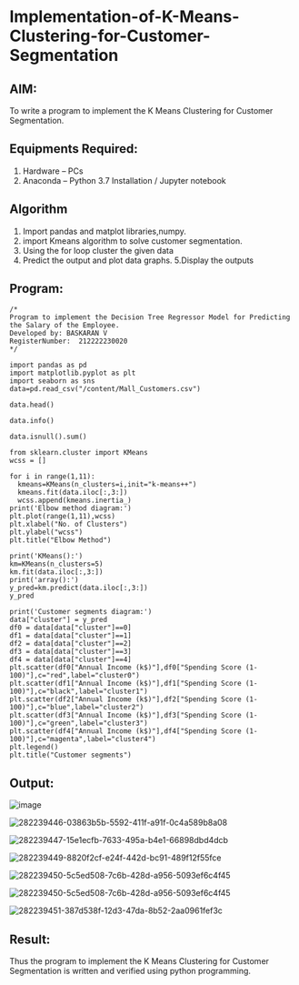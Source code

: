 # Implementation-of-K-Means-Clustering-for-Customer-Segmentation

## AIM:
To write a program to implement the K Means Clustering for Customer Segmentation.

## Equipments Required:
1. Hardware – PCs
2. Anaconda – Python 3.7 Installation / Jupyter notebook

## Algorithm
1. Import pandas and matplot libraries,numpy.
2. import Kmeans algorithm to solve customer segmentation.
3. Using the for loop cluster the given data
4. Predict the output and plot data graphs. 5.Display the outputs

## Program:
```
/*
Program to implement the Decision Tree Regressor Model for Predicting the Salary of the Employee.
Developed by: BASKARAN V
RegisterNumber:  212222230020
*/
```
```
import pandas as pd
import matplotlib.pyplot as plt
import seaborn as sns
data=pd.read_csv("/content/Mall_Customers.csv")

data.head()

data.info()

data.isnull().sum()

from sklearn.cluster import KMeans
wcss = []

for i in range(1,11):
  kmeans=KMeans(n_clusters=i,init="k-means++")
  kmeans.fit(data.iloc[:,3:])
  wcss.append(kmeans.inertia_)
print('Elbow method diagram:')
plt.plot(range(1,11),wcss)
plt.xlabel("No. of Clusters")
plt.ylabel("wcss")
plt.title("Elbow Method")

print('KMeans():')
km=KMeans(n_clusters=5)
km.fit(data.iloc[:,3:])
print('array():')
y_pred=km.predict(data.iloc[:,3:])
y_pred

print('Customer segments diagram:')
data["cluster"] = y_pred
df0 = data[data["cluster"]==0]
df1 = data[data["cluster"]==1]
df2 = data[data["cluster"]==2]
df3 = data[data["cluster"]==3]
df4 = data[data["cluster"]==4]
plt.scatter(df0["Annual Income (k$)"],df0["Spending Score (1-100)"],c="red",label="cluster0")
plt.scatter(df1["Annual Income (k$)"],df1["Spending Score (1-100)"],c="black",label="cluster1")
plt.scatter(df2["Annual Income (k$)"],df2["Spending Score (1-100)"],c="blue",label="cluster2")
plt.scatter(df3["Annual Income (k$)"],df3["Spending Score (1-100)"],c="green",label="cluster3")
plt.scatter(df4["Annual Income (k$)"],df4["Spending Score (1-100)"],c="magenta",label="cluster4")
plt.legend()
plt.title("Customer segments")

```
## Output:
![image](https://github.com/BaskaranV15/Implementation-of-Decision-Tree-Regressor-Model-for-Predicting-the-Salary-of-the-Employee/assets/118703522/a9790e54-b6cf-4675-80f1-a4708bd81ee5)

![282239446-03863b5b-5592-411f-a91f-0c4a589b8a08](https://github.com/BaskaranV15/Implementation-of-Decision-Tree-Regressor-Model-for-Predicting-the-Salary-of-the-Employee/assets/118703522/55b24195-c801-489d-99bb-f92b9567283b)

![282239447-15e1ecfb-7633-495a-b4e1-66898dbd4dcb](https://github.com/BaskaranV15/Implementation-of-Decision-Tree-Regressor-Model-for-Predicting-the-Salary-of-the-Employee/assets/118703522/1bfc3b22-64af-47b3-b5a8-558e8c327234)

![282239449-8820f2cf-e24f-442d-bc91-489f12f55fce](https://github.com/BaskaranV15/Implementation-of-Decision-Tree-Regressor-Model-for-Predicting-the-Salary-of-the-Employee/assets/118703522/c0d1ff34-d53d-4df5-a5fc-1b5f48a8e4be)

![282239450-5c5ed508-7c6b-428d-a956-5093ef6c4f45](https://github.com/BaskaranV15/Implementation-of-Decision-Tree-Regressor-Model-for-Predicting-the-Salary-of-the-Employee/assets/118703522/24b46a64-efb5-44b4-afd9-f7afca0fbe6b)

![282239450-5c5ed508-7c6b-428d-a956-5093ef6c4f45](https://github.com/BaskaranV15/Implementation-of-Decision-Tree-Regressor-Model-for-Predicting-the-Salary-of-the-Employee/assets/118703522/9cb350cb-d865-4263-94df-0bd00790e200)

![282239451-387d538f-12d3-47da-8b52-2aa0961fef3c](https://github.com/BaskaranV15/Implementation-of-Decision-Tree-Regressor-Model-for-Predicting-the-Salary-of-the-Employee/assets/118703522/1a21289f-f8f6-4aa8-b5c6-891dfe8debc3)


## Result:

Thus the program to implement the K Means Clustering for Customer Segmentation is written and verified using python programming.
